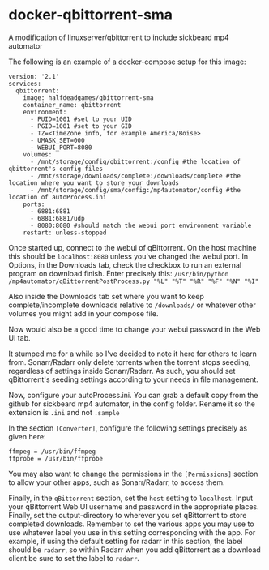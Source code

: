 # docker-qbittorrent-sma
A modification of linuxserver/qbittorrent to include sickbeard mp4 automator

The following is an example of a docker-compose setup for this image:

```
version: '2.1'
services:
  qbittorrent:
    image: halfdeadgames/qbittorrent-sma
    container_name: qbittorrent
    environment:
      - PUID=1001 #set to your UID
      - PGID=1001 #set to your GID
      - TZ=<TimeZone info, for example America/Boise>
      - UMASK_SET=000
      - WEBUI_PORT=8080
    volumes:
      - /mnt/storage/config/qbittorrent:/config #the location of qbittorrent's config files
      - /mnt/storage/downloads/complete:/downloads/complete #the location where you want to store your downloads
      - /mnt/storage/config/sma/config:/mp4automator/config #the location of autoProcess.ini
    ports:
      - 6881:6881
      - 6881:6881/udp
      - 8080:8080 #should match the webui port environment variable
    restart: unless-stopped
```

Once started up, connect to the webui of qBittorrent. On the host machine this should be `localhost:8080` unless you've changed the webui port. In Options, in the Downloads tab, check the checkbox to run an external program on download finish. Enter precisely this: `/usr/bin/python /mp4automator/qBittorrentPostProcess.py "%L" "%T" "%R" "%F" "%N" "%I"`

Also inside the Downloads tab set where you want to keep complete/incomplete downloads relative to `/downloads/` or whatever other volumes you might add in your compose file.

Now would also be a good time to change  your webui password in the Web UI tab.

It stumped me for a while so I've decided to note it here for others to learn from. Sonarr/Radarr only delete torrents when the torrent stops seeding, regardless of settings inside Sonarr/Radarr. As such, you should set qBittorrent's seeding settings according to your needs in file management.

Now, configure your autoProcess.ini. You can grab a default copy from the github for sickbeard mp4 automator, in the config folder. Rename it so the extension is `.ini` and not `.sample`

In the section `[Converter]`, configure the following settings precisely as given here:

```
ffmpeg = /usr/bin/ffmpeg
ffprobe = /usr/bin/ffprobe
```

You may also want to change the permissions in the `[Permissions]` section to allow your other apps, such as Sonarr/Radarr, to access them.

Finally, in the `qBittorrent` section, set the `host` setting to `localhost`. Input your qBittorrent Web UI username and password in the appropriate places. Finally, set the output-directory to wherever you set qBittorrent to store completed downloads. Remember to set the various apps you may use to use whatever label you use in this setting corresponding with the app. For example, if using the default setting for radarr in this section, the label should be `radarr`, so within Radarr when you add qBittorrent as a download client be sure to set the label to `radarr`.
